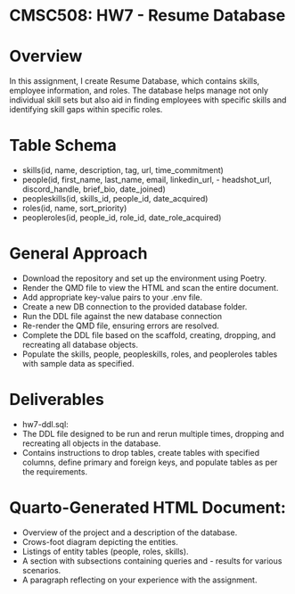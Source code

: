 # CMSC508: HW7 - Resume Database

# Overview
In this assignment, I create Resume Database, which contains skills, employee information, and roles. The database helps manage not only individual skill sets but also aid in finding employees with specific skills and identifying skill gaps within specific roles.

# Table Schema
- skills(id, name, description, tag, url, time_commitment)
- people(id, first_name, last_name, email, linkedin_url, - headshot_url, discord_handle, brief_bio, date_joined)
- peopleskills(id, skills_id, people_id, date_acquired)
- roles(id, name, sort_priority)
- peopleroles(id, people_id, role_id, date_role_acquired)

# General Approach
- Download the repository and set up the environment using Poetry.
- Render the QMD file to view the HTML and scan the entire document.
- Add appropriate key-value pairs to your .env file.
- Create a new DB connection to the provided database folder.
- Run the DDL file against the new database connection 
- Re-render the QMD file, ensuring errors are resolved.
- Complete the DDL file based on the scaffold, creating, dropping, and recreating all database objects.
- Populate the skills, people, peopleskills, roles, and peopleroles tables with sample data as specified.

# Deliverables
- hw7-ddl.sql:
- The DDL file designed to be run and rerun multiple times, dropping and recreating all objects in the database.
- Contains instructions to drop tables, create tables with specified columns, define primary and foreign keys, and populate tables as per the requirements.

# Quarto-Generated HTML Document:
- Overview of the project and a description of the database.
- Crows-foot diagram depicting the entities.
- Listings of entity tables (people, roles, skills).
- A section with subsections containing queries and - results for various scenarios.
- A paragraph reflecting on your experience with the assignment.